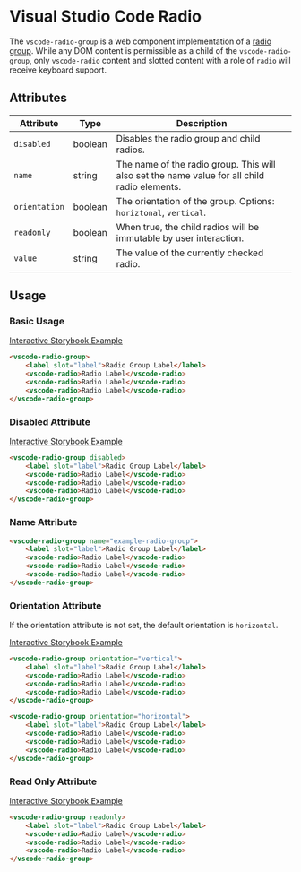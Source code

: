 # Visual Studio Code Radio

The `vscode-radio-group` is a web component implementation of a [radio group](https://w3c.github.io/aria-practices/#radiobutton). While any DOM content is permissible as a child of the `vscode-radio-group`, only `vscode-radio` content and slotted content with a role of `radio` will receive keyboard support.

## Attributes

| Attribute     | Type    | Description                                                                                  |
| ------------- | ------- | -------------------------------------------------------------------------------------------- |
| `disabled`    | boolean | Disables the radio group and child radios.                                                   |
| `name`        | string  | The name of the radio group. This will also set the name value for all child radio elements. |
| `orientation` | boolean | The orientation of the group. Options: `horiztonal`, `vertical`.                             |
| `readonly`    | boolean | When true, the child radios will be immutable by user interaction.                           |
| `value`       | string  | The value of the currently checked radio.                                                    |

## Usage

### Basic Usage

[Interactive Storybook Example](https://microsoft.github.io/vscode-webview-ui-toolkit/?path=/story/library-radio-group--default)

```html
<vscode-radio-group>
	<label slot="label">Radio Group Label</label>
	<vscode-radio>Radio Label</vscode-radio>
	<vscode-radio>Radio Label</vscode-radio>
	<vscode-radio>Radio Label</vscode-radio>
</vscode-radio-group>
```

### Disabled Attribute

[Interactive Storybook Example](https://microsoft.github.io/vscode-webview-ui-toolkit/?path=/story/library-radio-group--with-disabled)

```html
<vscode-radio-group disabled>
	<label slot="label">Radio Group Label</label>
	<vscode-radio>Radio Label</vscode-radio>
	<vscode-radio>Radio Label</vscode-radio>
	<vscode-radio>Radio Label</vscode-radio>
</vscode-radio-group>
```

### Name Attribute

```html
<vscode-radio-group name="example-radio-group">
	<label slot="label">Radio Group Label</label>
	<vscode-radio>Radio Label</vscode-radio>
	<vscode-radio>Radio Label</vscode-radio>
	<vscode-radio>Radio Label</vscode-radio>
</vscode-radio-group>
```

### Orientation Attribute

If the orientation attribute is not set, the default orientation is `horizontal`.

[Interactive Storybook Example](https://microsoft.github.io/vscode-webview-ui-toolkit/?path=/story/library-radio-group--with-vertical-orientation)

```html
<vscode-radio-group orientation="vertical">
	<label slot="label">Radio Group Label</label>
	<vscode-radio>Radio Label</vscode-radio>
	<vscode-radio>Radio Label</vscode-radio>
	<vscode-radio>Radio Label</vscode-radio>
</vscode-radio-group>

<vscode-radio-group orientation="horizontal">
	<label slot="label">Radio Group Label</label>
	<vscode-radio>Radio Label</vscode-radio>
	<vscode-radio>Radio Label</vscode-radio>
	<vscode-radio>Radio Label</vscode-radio>
</vscode-radio-group>
```

### Read Only Attribute

[Interactive Storybook Example](https://microsoft.github.io/vscode-webview-ui-toolkit/?path=/story/library-radio-group--with-read-only)

```html
<vscode-radio-group readonly>
	<label slot="label">Radio Group Label</label>
	<vscode-radio>Radio Label</vscode-radio>
	<vscode-radio>Radio Label</vscode-radio>
	<vscode-radio>Radio Label</vscode-radio>
</vscode-radio-group>
```
